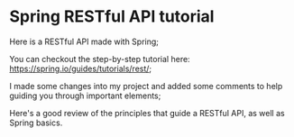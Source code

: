 # Spring RESTful API tutorial


Here is a RESTful API made with Spring;

You can checkout the step-by-step tutorial here: https://spring.io/guides/tutorials/rest/;

I made some changes into my project and added some comments to help guiding you through important elements;

Here's a good review of the principles that guide a RESTful API, as well as Spring basics.
